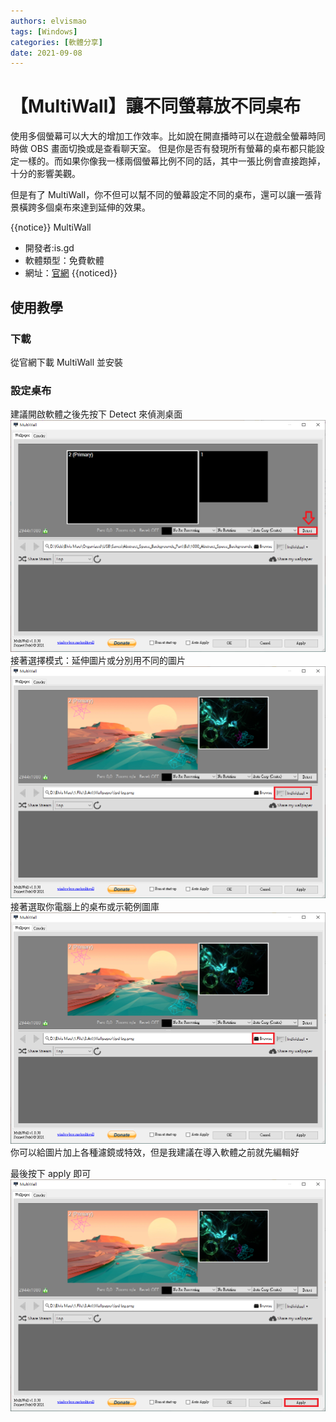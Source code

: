 ```yaml
---
authors: elvismao
tags: [Windows]
categories: [軟體分享]
date: 2021-09-08
---
```


# 【MultiWall】讓不同螢幕放不同桌布

使用多個螢幕可以大大的增加工作效率。比如說在開直播時可以在遊戲全螢幕時同時做 OBS 畫面切換或是查看聊天室。
但是你是否有發現所有螢幕的桌布都只能設定一樣的。而如果你像我一樣兩個螢幕比例不同的話，其中一張比例會直接跑掉，十分的影響美觀。

但是有了 MultiWall，你不但可以幫不同的螢幕設定不同的桌布，還可以讓一張背景橫跨多個桌布來達到延伸的效果。

{{notice}}
MultiWall

-   開發者:is.gd
-   軟體類型：免費軟體
-   網址：[官網](http://windowbox.me/multiwall/downloads.php)
    {{noticed}}

## 使用教學

### 下載

從官網下載 MultiWall 並安裝

### 設定桌布

建議開啟軟體之後先按下 Detect 來偵測桌面
![偵測桌面](MultiWall-detect.png)
接著選擇模式：延伸圖片或分別用不同的圖片
![選擇模式](MultiWall-mode.png)
接著選取你電腦上的桌布或示範例圖庫
![選取圖片](MultiWall-browse.png)
你可以給圖片加上各種濾鏡或特效，但是我建議在導入軟體之前就先編輯好

最後按下 apply 即可
![Apply](MultiWall-apply.png)

